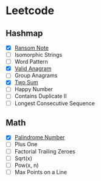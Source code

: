 # Leetcode

## Hashmap
- [X] [Ransom Note](hashmap/ransom-note.py)
- [ ] Isomorphic Strings 
- [ ] Word Pattern
- [X] [Valid Anagram](hashmap/valid-anagram.py)
- [ ] Group Anagrams
- [X] [Two Sum](hashmap/two-sum.py)
- [ ] Happy Number
- [ ] Contains Duplicate II
- [ ] Longest Consecutive Sequence

## Math
- [X] [Palindrome Number](math/palindrome-number.py)
- [ ] Plus One
- [ ] Factorial Trailing Zeroes
- [ ] Sqrt(x)
- [ ] Pow(x, n)
- [ ] Max Points on a Line
